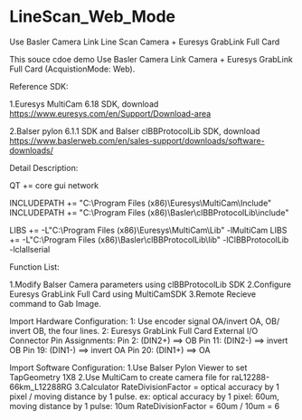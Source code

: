 # LineScan_Web_Mode
Use Basler Camera Link Line Scan Camera + Euresys GrabLink Full Card


This souce cdoe demo Use Basler Camera Link Camera + Euresys GrabLink Full Card (AcquistionMode: Web).

Reference SDK: 

1.Euresys MultiCam 6.18 SDK, download https://www.euresys.com/en/Support/Download-area

2.Balser pylon 6.1.1 SDK and Balser clBBProtocolLib SDK, download https://www.baslerweb.com/en/sales-support/downloads/software-downloads/

Detail Description:

QT       += core gui network

INCLUDEPATH += "C:\Program Files (x86)\Euresys\MultiCam\Include"
INCLUDEPATH += "C:\Program Files (x86)\Basler\clBBProtocolLib\include"

LIBS += -L"C:\Program Files (x86)\Euresys\MultiCam\Lib" -lMultiCam
LIBS += -L"C:\Program Files (x86)\Basler\clBBProtocolLib\lib" -lClBBProtocolLib -lclallserial

Function List:

1.Modify Balser Camera parameters using clBBProtocolLib SDK
2.Configure Euresys GrabLink Full Card using MultiCamSDK
3.Remote Recieve command to Gab Image.

Import Hardware Configuration:
1: Use encoder signal OA/invert OA, OB/ invert OB, the four lines.
2: Euresys GrabLink Full Card External I/O Connector Pin Assignments:
   Pin 2: (DIN2+)   ==>  OB
   Pin 11: (DIN2-)  ==>  invert OB
   Pin 19: (DIN1-)  ==>  invert OA
   Pin 20: (DIN1+)  ==>  OA

Import Software Configuration:
1.Use Balser Pylon Viewer to set TapGeometry 1X8
2.Use MultiCam to create camera file for raL12288-66km_L12288RG
3.Calculator RateDivisionFactor = optical accuracy by 1 pixel / moving distance by 1 pulse. ex: optical accuracy by 1 pixel: 60um, moving distance by 1 pulse: 10um
RateDivisionFactor = 60um / 10um = 6

